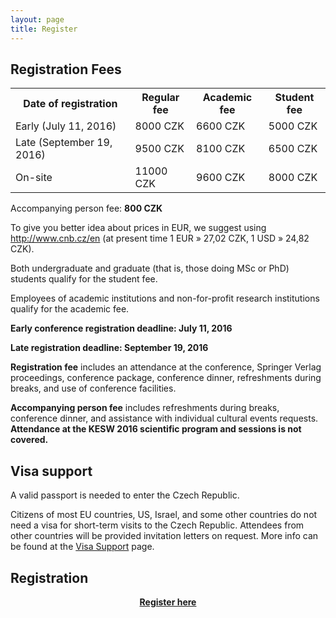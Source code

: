 ```yaml
---
layout: page
title: Register
---
```


## Registration Fees

<table>
    <tr><th>Date of registration</th><th>Regular fee</th><th>Academic fee</th><th>Student fee</th></tr>
    <tr><td>Early (July 11, 2016)</td><td>8000 CZK</td><td>6600 CZK</td><td>5000 CZK</th></tr>
    <tr><td>Late (September 19, 2016)</td><td>9500 CZK</td><td>8100 CZK</td><td>6500 CZK</th></tr>
    <tr><td>On-site</td><td>11000 CZK</td><td>9600 CZK</td><td>8000 CZK</th></tr>
</table>

Accompanying person fee: **800 CZK**

To give you better idea about prices in EUR, we suggest using <a href="http://www.cnb.cz/en">http://www.cnb.cz/en</a> (at present time 1 EUR » 27,02 CZK, 1 USD » 24,82 CZK).

<p class="text-justify">Both undergraduate and graduate (that is, those doing MSc or PhD) students qualify for the student fee.</p>

<p class="text-justify">Employees of academic institutions and non-for-profit research institutions qualify for the academic fee.</p>

**Early conference registration deadline: July 11, 2016**

**Late registration deadline: September 19, 2016**

<p class="text-justify"><b>Registration fee</b> includes an attendance at the conference, Springer Verlag proceedings, conference package, conference dinner, refreshments during breaks, and use of conference facilities.</p>

<p class="text-justify"><b>Accompanying person fee</b> includes refreshments during breaks, conference dinner, and assistance with individual cultural events requests. <b>Attendance at the KESW 2016 scientific program and sessions is not covered.</b></p>

## Visa support

<p class="text-justify">A valid passport is needed to enter the Czech Republic.</p>

<p class="text-justify">Citizens of most EU countries, US, Israel, and some other countries do not need a visa for short-term visits to the Czech Republic. Attendees from other countries will be provided invitation letters on request. More info can be found at the <a href="{{ site.url }}/registration/visa">Visa Support</a> page.</p>

## Registration

<center><b><a href="https://secure.action-m.com/kesw2016-form/">Register here</a></center>
